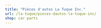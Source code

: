 ```yaml
---
title: "Pièces d'autos La Tuque Inc."
url: /la-tuque/pieces-dautos-la-tuque-inc/
shop: car parts
---
```

